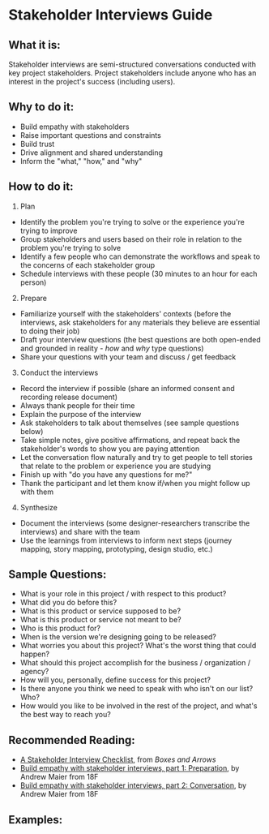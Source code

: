 # Stakeholder Interviews Guide

## What it is:

Stakeholder interviews are semi-structured conversations conducted with key project stakeholders. Project stakeholders include anyone who has an interest in the project's success (including users).

## Why to do it:

- Build empathy with stakeholders
- Raise important questions and constraints
- Build trust
- Drive alignment and shared understanding
- Inform the "what," "how," and "why"

## How to do it:

1.  Plan

- Identify the problem you're trying to solve or the experience you're trying to improve
- Group stakeholders and users based on their role in relation to the problem you're trying to solve
- Identify a few people who can demonstrate the workflows and speak to the concerns of each stakeholder group
- Schedule interviews with these people (30 minutes to an hour for each person)

2.  Prepare

- Familiarize yourself with the stakeholders' contexts (before the interviews, ask stakeholders for any materials they believe are essential to doing their job)
- Draft your interview questions (the best questions are both open-ended and grounded in reality - _how_ and _why_ type questions)
- Share your questions with your team and discuss / get feedback

3.  Conduct the interviews

- Record the interview if possible (share an informed consent and recording release document)
- Always thank people for their time
- Explain the purpose of the interview
- Ask stakeholders to talk about themselves (see sample questions below)
- Take simple notes, give positive affirmations, and repeat back the stakeholder's words to show you are paying attention
- Let the conversation flow naturally and try to get people to tell stories that relate to the problem or experience you are studying
- Finish up with "do you have any questions for me?"
- Thank the participant and let them know if/when you might follow up with them

4.  Synthesize

- Document the interviews (some designer-researchers transcribe the interviews) and share with the team
- Use the learnings from interviews to inform next steps (journey mapping, story mapping, prototyping, design studio, etc.)

## Sample Questions:

- What is your role in this project / with respect to this product?
- What did you do before this?
- What is this product or service supposed to be?
- What is this product or service not meant to be?
- Who is this product for?
- When is the version we're designing going to be released?
- What worries you about this project? What's the worst thing that could happen?
- What should this project accomplish for the business / organization / agency?
- How will you, personally, define success for this project?
- Is there anyone you think we need to speak with who isn't on our list? Who?
- How would you like to be involved in the rest of the project, and what's the best way to reach you?

## Recommended Reading:

- [A Stakeholder Interview Checklist](http://boxesandarrows.com/a-stakeholder-interview-checklist/), from _Boxes and Arrows_
- [Build empathy with stakeholder interviews, part 1: Preparation](https://18f.gsa.gov/2016/06/20/build-empathy-with-stakeholder-interviews-part-1-preparation/), by Andrew Maier from 18F
- [Build empathy with stakeholder interviews, part 2: Conversation](https://18f.gsa.gov/2016/07/22/building-empathy-with-stakeholder-interviews-part-2-conversation/), by Andrew Maier from 18F

## Examples:

